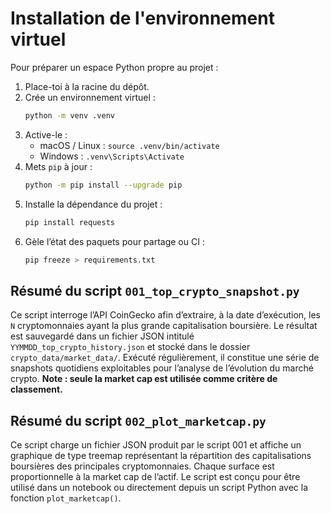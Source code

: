 # Installation de l'environnement virtuel

Pour préparer un espace Python propre au projet :

1. Place-toi à la racine du dépôt.
2. Crée un environnement virtuel :
   ```bash
   python -m venv .venv
   ```
3. Active-le :
   * macOS / Linux : `source .venv/bin/activate`
   * Windows : `.venv\Scripts\Activate`
4. Mets `pip` à jour :
   ```bash
   python -m pip install --upgrade pip
   ```
5. Installe la dépendance du projet :
   ```bash
   pip install requests
   ```
6. Gèle l’état des paquets pour partage ou CI :
   ```bash
   pip freeze > requirements.txt
   ```

## Résumé du script `001_top_crypto_snapshot.py`

Ce script interroge l’API CoinGecko afin d’extraire, à la date d’exécution, les `N` cryptomonnaies ayant la plus grande capitalisation boursière. Le résultat est sauvegardé dans un fichier JSON intitulé `YYMMDD_top_crypto_history.json` et stocké dans le dossier `crypto_data/market_data/`. Exécuté régulièrement, il constitue une série de snapshots quotidiens exploitables pour l’analyse de l’évolution du marché crypto. **Note : seule la market cap est utilisée comme critère de classement.**

## Résumé du script `002_plot_marketcap.py`

Ce script charge un fichier JSON produit par le script 001 et affiche un graphique de type treemap représentant la répartition des capitalisations boursières des principales cryptomonnaies. Chaque surface est proportionnelle à la market cap de l’actif. Le script est conçu pour être utilisé dans un notebook ou directement depuis un script Python avec la fonction `plot_marketcap()`.

